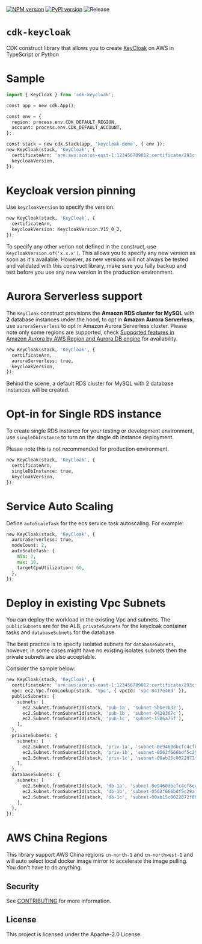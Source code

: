 [![NPM version](https://badge.fury.io/js/cdk-keycloak.svg)](https://badge.fury.io/js/cdk-keycloak)
[![PyPI version](https://badge.fury.io/py/cdk-keycloak.svg)](https://badge.fury.io/py/cdk-keycloak)
![Release](https://github.com/pahud/cdk-keycloak/workflows/Release/badge.svg?branch=main)

# `cdk-keycloak`

CDK construct library that allows you to create [KeyCloak](https://www.keycloak.org/) on AWS in TypeScript or Python

# Sample

```python
import { KeyCloak } from 'cdk-keycloak';

const app = new cdk.App();

const env = {
  region: process.env.CDK_DEFAULT_REGION,
  account: process.env.CDK_DEFAULT_ACCOUNT,
};

const stack = new cdk.Stack(app, 'keycloak-demo', { env });
new KeyCloak(stack, 'KeyCloak', {
  certificateArn: 'arn:aws:acm:us-east-1:123456789012:certificate/293cf875-ca98-4c2e-a797-e1cf6df2553c',
  keycloakVersion,
});
```

# Keycloak version pinning

Use `keycloakVersion` to specify the version.

```python
new KeyCloak(stack, 'KeyCloak', {
  certificateArn,
  keycloakVersion: KeycloakVersion.V15_0_2,
});
```

To specify any other verion not defined in the construct, use `KeycloakVersion.of('x.x.x')`. This allows you to specify any new version as soon as it's available. However, as new versions will not always be tested and validated with this construct library, make sure you fully backup and test before you use any new version in the production environment.

# Aurora Serverless support

The `KeyCloak` construct provisions the **Amaozn RDS cluster for MySQL** with **2** database instances under the hood, to opt in **Amazon Aurora Serverless**, use `auroraServerless` to opt in Amazon Aurora Serverless cluster. Please note only some regions are supported, check [Supported features in Amazon Aurora by AWS Region and Aurora DB engine](https://docs.aws.amazon.com/AmazonRDS/latest/AuroraUserGuide/Concepts.AuroraFeaturesRegionsDBEngines.grids.html) for availability.

```python
new KeyCloak(stack, 'KeyCloak', {
  certificateArn,
  auroraServerless: true,
  keycloakVersion,
});
```

Behind the scene, a default RDS cluster for MySQL with 2 database instances will be created.

# Opt-in for Single RDS instance

To create single RDS instance for your testing or development environment, use `singleDbInstance` to turn on the
single db instance deployment.

Plesae note this is not recommended for production environment.

```python
new KeyCloak(stack, 'KeyCloak', {
  certificateArn,
  singleDbInstance: true,
  keycloakVersion,
});
```

# Service Auto Scaling

Define `autoScaleTask` for the ecs service task autoscaling. For example:

```python
new KeyCloak(stack, 'KeyCloak', {
  auroraServerless: true,
  nodeCount: 2,
  autoScaleTask: {
    min: 2,
    max: 10,
    targetCpuUtilization: 60,
  },
});
```

# Deploy in existing Vpc Subnets

You can deploy the workload in the existing Vpc and subnets. The `publicSubnets` are for the ALB, `privateSubnets` for the keycloak container tasks and `databaseSubnets` for the database.

The best practice is to specify isolated subnets for `databaseSubnets`, however, in some cases might have no existing isolates subnets then the private subnets are also acceptable.

Consider the sample below:

```python
new KeyCloak(stack, 'KeyCloak', {
  certificateArn: 'arn:aws:acm:us-east-1:123456789012:certificate/293cf875-ca98-4c2e-a797-e1cf6df2553c',
  vpc: ec2.Vpc.fromLookup(stack, 'Vpc', { vpcId: 'vpc-0417e46d' }),
  publicSubnets: {
    subnets: [
      ec2.Subnet.fromSubnetId(stack, 'pub-1a', 'subnet-5bbe7b32'),
      ec2.Subnet.fromSubnetId(stack, 'pub-1b', 'subnet-0428367c'),
      ec2.Subnet.fromSubnetId(stack, 'pub-1c', 'subnet-1586a75f'),
    ],
  },
  privateSubnets: {
    subnets: [
      ec2.Subnet.fromSubnetId(stack, 'priv-1a', 'subnet-0e9460dbcfc4cf6ee'),
      ec2.Subnet.fromSubnetId(stack, 'priv-1b', 'subnet-0562f666bdf5c29af'),
      ec2.Subnet.fromSubnetId(stack, 'priv-1c', 'subnet-00ab15c0022872f06'),
    ],
  },
  databaseSubnets: {
    subnets: [
      ec2.Subnet.fromSubnetId(stack, 'db-1a', 'subnet-0e9460dbcfc4cf6ee'),
      ec2.Subnet.fromSubnetId(stack, 'db-1b', 'subnet-0562f666bdf5c29af'),
      ec2.Subnet.fromSubnetId(stack, 'db-1c', 'subnet-00ab15c0022872f06'),
    ],
  },
});
```

# AWS China Regions

This library support AWS China regions `cn-north-1` and `cn-northwest-1` and will auto select local docker image mirror to accelerate the image pulling. You don't have to do anything.

## Security

See [CONTRIBUTING](CONTRIBUTING.md#security-issue-notifications) for more information.

## License

This project is licensed under the Apache-2.0 License.
